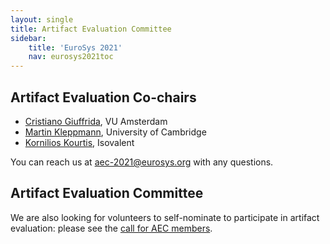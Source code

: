 ```yaml
---
layout: single
title: Artifact Evaluation Committee
sidebar:
    title: 'EuroSys 2021'
    nav: eurosys2021toc
---
```


## Artifact Evaluation Co-chairs

* [Cristiano Giuffrida](https://www.vusec.net/people/cristiano-giuffrida/), VU Amsterdam
* [Martin Kleppmann](https://martin.kleppmann.com/), University of Cambridge
* [Kornilios Kourtis](https://kkourt.io/), Isovalent

You can reach us at [aec-2021@eurosys.org](mailto:aec-2021@eurosys.org) with any questions.

## Artifact Evaluation Committee

We are also looking for volunteers to self-nominate to participate in artifact evaluation: please see the [call for AEC members](aec-call.html).
